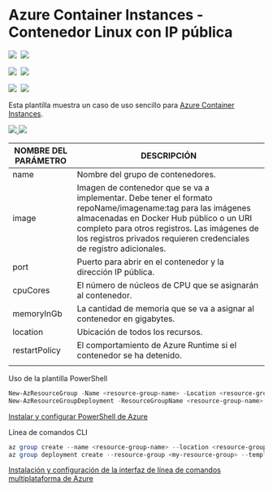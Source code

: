 # Azure Container Instances - Contenedor Linux con IP pública


<IMG SRC="https://azurequickstartsservice.blob.core.windows.net/badges/101-aci-linuxcontainer-public-ip/PublicLastTestDate.svg" />&nbsp;
<IMG SRC="https://azurequickstartsservice.blob.core.windows.net/badges/101-aci-linuxcontainer-public-ip/PublicDeployment.svg" />&nbsp;

<IMG SRC="https://azurequickstartsservice.blob.core.windows.net/badges/101-aci-linuxcontainer-public-ip/FairfaxLastTestDate.svg" />&nbsp;
<IMG SRC="https://azurequickstartsservice.blob.core.windows.net/badges/101-aci-linuxcontainer-public-ip/FairfaxDeployment.svg" />&nbsp;

<IMG SRC="https://azurequickstartsservice.blob.core.windows.net/badges/101-aci-linuxcontainer-public-ip/BestPracticeResult.svg" />&nbsp;
<IMG SRC="https://azurequickstartsservice.blob.core.windows.net/badges/101-aci-linuxcontainer-public-ip/CredScanResult.svg" />&nbsp;

Esta plantilla muestra un caso de uso sencillo para [Azure Container Instances](https://docs.microsoft.com/es-es/azure/container-instances/).


<a href="https://portal.azure.com/#create/Microsoft.Template/uri/https%3a%2f%2fraw.githubusercontent.com%2fAzure%2fazure-quickstart-templates%2fmaster%2f101-aci-linuxcontainer-public-ip%2fazuredeploy.json" target="_blank">
    <img src="http://azuredeploy.net/deploybutton.png"/>
</a>
<a href="http://armviz.io/#/?load=https%3A%2F%2Fraw.githubusercontent.com%2FAzure%2Fazure-quickstart-templates%2Fmaster%2F101-function-app-create-dedicated%2Fazuredeploy.json" target="_blank">
    <img src="http://armviz.io/visualizebutton.png"/>
</a>


| NOMBRE DEL PARÁMETRO | DESCRIPCIÓN |
|  -- | -- |
| name | Nombre del grupo de contenedores.|
| image | Imagen de contenedor que se va a implementar. Debe tener el formato repoName/imagename:tag para las imágenes almacenadas en Docker Hub público o un URI completo para otros registros. Las imágenes de los registros privados requieren credenciales de registro adicionales. |
| port | Puerto para abrir en el contenedor y la dirección IP pública.|
| cpuCores | El número de núcleos de CPU que se asignarán al contenedor. |
| memoryInGb | La cantidad de memoria que se va a asignar al contenedor en gigabytes. |
| location | Ubicación de todos los recursos. |
| restartPolicy| El comportamiento de Azure Runtime si el contenedor se ha detenido. |
| | |


Uso de la plantilla
PowerShell

```PowerShell
New-AzResourceGroup -Name <resource-group-name> -Location <resource-group-location> #use this command when you need to create a new resource group for your deployment
New-AzResourceGroupDeployment -ResourceGroupName <resource-group-name> -TemplateUri https://raw.githubusercontent.com/CSA-DanielVillamizar/Crehana-Proyecto/master/Recursos/aci-linuxcontainer-public-ip/azuredeploy.json
```

[Instalar y configurar PowerShell de Azure](https://docs.microsoft.com/es-mx/powershell/azure/?view=azps-3.8.0)

Línea de comandos CLI

```PowerShell
az group create --name <resource-group-name> --location <resource-group-location> #use this command when you need to create a new resource group for your deployment
az group deployment create --resource-group <my-resource-group> --template-uri https://raw.githubusercontent.com/CSA-DanielVillamizar/Crehana-Proyecto/master/Recursos/aci-linuxcontainer-public-ip/azuredeploy.json
```

[Instalación y configuración de la interfaz de línea de comandos multiplataforma de Azure](https://docs.microsoft.com/es-mx/cli/azure/install-azure-cli)

